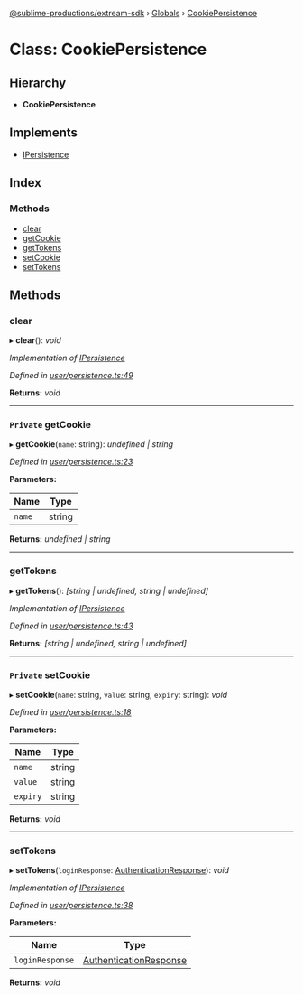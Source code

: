 [@sublime-productions/extream-sdk](../README.md) › [Globals](../globals.md) › [CookiePersistence](cookiepersistence.md)

# Class: CookiePersistence

## Hierarchy

* **CookiePersistence**

## Implements

* [IPersistence](../interfaces/ipersistence.md)

## Index

### Methods

* [clear](cookiepersistence.md#clear)
* [getCookie](cookiepersistence.md#private-getcookie)
* [getTokens](cookiepersistence.md#gettokens)
* [setCookie](cookiepersistence.md#private-setcookie)
* [setTokens](cookiepersistence.md#settokens)

## Methods

###  clear

▸ **clear**(): *void*

*Implementation of [IPersistence](../interfaces/ipersistence.md)*

*Defined in [user/persistence.ts:49](https://github.com/Extream-SaaS/ex-sdk/blob/dd0fa1a/src/user/persistence.ts#L49)*

**Returns:** *void*

___

### `Private` getCookie

▸ **getCookie**(`name`: string): *undefined | string*

*Defined in [user/persistence.ts:23](https://github.com/Extream-SaaS/ex-sdk/blob/dd0fa1a/src/user/persistence.ts#L23)*

**Parameters:**

Name | Type |
------ | ------ |
`name` | string |

**Returns:** *undefined | string*

___

###  getTokens

▸ **getTokens**(): *[string | undefined, string | undefined]*

*Implementation of [IPersistence](../interfaces/ipersistence.md)*

*Defined in [user/persistence.ts:43](https://github.com/Extream-SaaS/ex-sdk/blob/dd0fa1a/src/user/persistence.ts#L43)*

**Returns:** *[string | undefined, string | undefined]*

___

### `Private` setCookie

▸ **setCookie**(`name`: string, `value`: string, `expiry`: string): *void*

*Defined in [user/persistence.ts:18](https://github.com/Extream-SaaS/ex-sdk/blob/dd0fa1a/src/user/persistence.ts#L18)*

**Parameters:**

Name | Type |
------ | ------ |
`name` | string |
`value` | string |
`expiry` | string |

**Returns:** *void*

___

###  setTokens

▸ **setTokens**(`loginResponse`: [AuthenticationResponse](../interfaces/authenticationresponse.md)): *void*

*Implementation of [IPersistence](../interfaces/ipersistence.md)*

*Defined in [user/persistence.ts:38](https://github.com/Extream-SaaS/ex-sdk/blob/dd0fa1a/src/user/persistence.ts#L38)*

**Parameters:**

Name | Type |
------ | ------ |
`loginResponse` | [AuthenticationResponse](../interfaces/authenticationresponse.md) |

**Returns:** *void*
